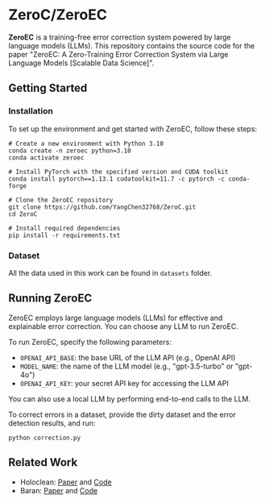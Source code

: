 # ZeroC/ZeroEC
**ZeroEC** is a training-free error correction system powered by large language models (LLMs). This repository contains the source code for the paper "ZeroEC: A Zero-Training Error Correction System via Large Language Models [Scalable Data Science]".
## Getting Started

### Installation

To set up the environment and get started with ZeroEC, follow these steps:

   ```
   # Create a new environment with Python 3.10
   conda create -n zeroec python=3.10
   conda activate zeroec

   # Install PyTorch with the specified version and CUDA toolkit
   conda install pytorch==1.13.1 cudatoolkit=11.7 -c pytorch -c conda-forge

   # Clone the ZeroEC repository
   git clone https://github.com/YangChen32768/ZeroC.git
   cd ZeroC

   # Install required dependencies
   pip install -r requirements.txt
   ```
### Dataset

All the data used in this work can be found in `datasets` folder.

## Running ZeroEC

ZeroEC employs large language models (LLMs) for effective and explainable error correction. You can choose any LLM to run ZeroEC.

To run ZeroEC, specify the following parameters:

* `OPENAI_API_BASE`: the base URL of the LLM API (e.g., OpenAI API)
* `MODEL_NAME`: the name of the LLM model (e.g., "gpt-3.5-turbo" or "gpt-4o")
* `OPENAI_API_KEY`: your secret API key for accessing the LLM API
  
You can also use a local LLM by performing end-to-end calls to the LLM.

To correct errors in a dataset, provide the dirty dataset and the error detection results, and run:
```
python correction.py
```

## Related Work
- Holoclean: [Paper](https://www.vldb.org/pvldb/vol10/p1190-rekatsinas.pdf) and [Code](https://github.com/HoloClean/holoclean)
- Baran: [Paper](https://vldb.org/pvldb/vol13/p1948-mahdavi.pdf) and [Code](https://github.com/BigDaMa/raha)
